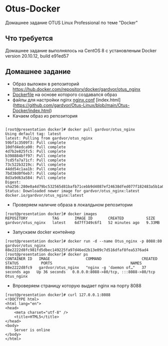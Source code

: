 # Otus-Docker
Домашнее задание OTUS Linux Professional по теме "Docker"

## Что требуется
Домашнее задание выполнялось на CentOS 8 c установленым Docker version 20.10.12, build e91ed57


## Домашнее задание
* Образ выложен в репозиторий https://hub.docker.com/repository/docker/gardvor/otus_nginx
* [Dockerfile](https://github.com/gardvor/Otus-Linux/blob/main/Otus-Docker/Dockerfile) на основе которого создавался образ
* файлы для настройки nginx [nginx.conf](https://github.com/gardvor/Otus-Linux/blob/main/Otus-Docker/nginx.conf) [index.html] (https://github.com/gardvor/Otus-Linux/blob/main/Otus-Docker/index.html)
* Качаем образ из репозитория
```

[root@presentation docker]# docker pull gardvor/otus_nginx
Using default tag: latest
latest: Pulling from gardvor/otus_nginx
59bf1c3509f3: Pull complete
10dfd4edca90: Pull complete
4d7b2e825fc5: Pull complete
b398884bff97: Pull complete
7cd5fa7a71cf: Pull complete
73c522b3219c: Pull complete
44dd54c1aa1b: Pull complete
7bd38d0f6eb7: Pull complete
8d3a9d63a584: Pull complete
Digest: sha256:280e0a4d79bc532565d81bafb71cebb9d4087ef24638dfed077f182483a5b1a0
Status: Downloaded newer image for gardvor/otus_nginx:latest
docker.io/gardvor/otus_nginx:latest

```
* Проверяем наличие образа в локалдьном репозитории
```
[root@presentation docker]# docker images
REPOSITORY           TAG       IMAGE ID       CREATED          SIZE
gardvor/otus_nginx   latest    6d7ff349c6f1   52 minutes ago   9.33MB

```
* Запускаем docker контейнер
```
[root@presentation docker]# docker run -d --name Otus_nginx -p 8088:80 gardvor/otus_nginx
88e2222d8fc981fd5dbec149225fa97d46ed2b13e09c7d516dfaf8fea5376ad4
[root@presentation docker]# docker ps
CONTAINER ID   IMAGE                COMMAND                  CREATED          STATUS          PORTS                                   NAMES
88e2222d8fc9   gardvor/otus_nginx   "nginx -g 'daemon of…"   37 seconds ago   Up 36 seconds   0.0.0.0:8088->80/tcp, :::8088->80/tcp   Otus_nginx
```
* Впроверяем страницу которую выдает nginx на порту 8088
```
[root@presentation docker]# curl 127.0.0.1:8088
<!DOCTYPE html>
<html lang="en">
<head>
    <meta charset="utf-8" />
    <title>HTML5</title>
</head>
<body>
    Server is online
</body>
</html>

```


